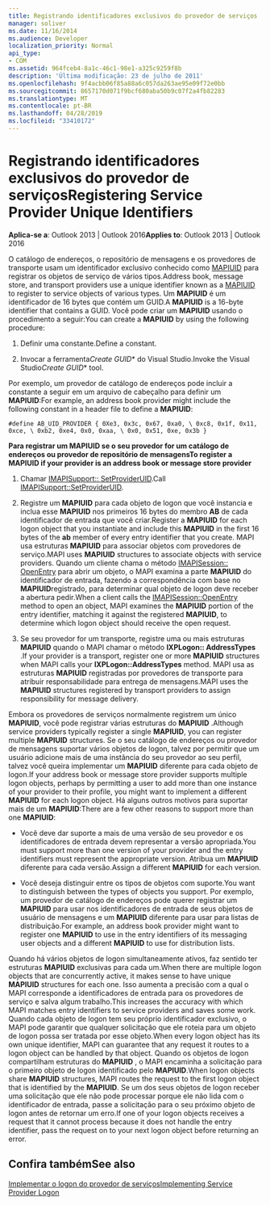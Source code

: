 ```yaml
---
title: Registrando identificadores exclusivos do provedor de serviços
manager: soliver
ms.date: 11/16/2014
ms.audience: Developer
localization_priority: Normal
api_type:
- COM
ms.assetid: 964fceb4-8a1c-46c1-98e1-a325c9259f8b
description: 'Última modificação: 23 de julho de 2011'
ms.openlocfilehash: 9f4acbb06f85a88a6c057da263ae95e09f72e0bb
ms.sourcegitcommit: 8657170d071f9bcf680aba50b9c07f2a4fb82283
ms.translationtype: MT
ms.contentlocale: pt-BR
ms.lasthandoff: 04/28/2019
ms.locfileid: "33410172"
---
```

# <a name="registering-service-provider-unique-identifiers"></a><span data-ttu-id="b8573-103">Registrando identificadores exclusivos do provedor de serviços</span><span class="sxs-lookup"><span data-stu-id="b8573-103">Registering Service Provider Unique Identifiers</span></span>

  
  
<span data-ttu-id="b8573-104">**Aplica-se a**: Outlook 2013 | Outlook 2016</span><span class="sxs-lookup"><span data-stu-id="b8573-104">**Applies to**: Outlook 2013 | Outlook 2016</span></span> 
  
<span data-ttu-id="b8573-105">O catálogo de endereços, o repositório de mensagens e os provedores de transporte usam um identificador exclusivo conhecido como [MAPIUID](mapiuid.md) para registrar os objetos de serviço de vários tipos.</span><span class="sxs-lookup"><span data-stu-id="b8573-105">Address book, message store, and transport providers use a unique identifier known as a [MAPIUID](mapiuid.md) to register to service objects of various types.</span></span> <span data-ttu-id="b8573-106">Um **MAPIUID** é um identificador de 16 bytes que contém um GUID.</span><span class="sxs-lookup"><span data-stu-id="b8573-106">A **MAPIUID** is a 16-byte identifier that contains a GUID.</span></span> <span data-ttu-id="b8573-107">Você pode criar um **MAPIUID** usando o procedimento a seguir:</span><span class="sxs-lookup"><span data-stu-id="b8573-107">You can create a **MAPIUID** by using the following procedure:</span></span> 
  
1. <span data-ttu-id="b8573-108">Definir uma constante.</span><span class="sxs-lookup"><span data-stu-id="b8573-108">Define a constant.</span></span>
    
2. <span data-ttu-id="b8573-109">Invocar a ferramenta*Create GUID*\* do Visual Studio.</span><span class="sxs-lookup"><span data-stu-id="b8573-109">Invoke the Visual Studio*Create GUID*\* tool.</span></span> 
    
<span data-ttu-id="b8573-110">Por exemplo, um provedor de catálogo de endereços pode incluir a constante a seguir em um arquivo de cabeçalho para definir um **MAPIUID**:</span><span class="sxs-lookup"><span data-stu-id="b8573-110">For example, an address book provider might include the following constant in a header file to define a **MAPIUID**:</span></span>
  
 `#define AB_UID_PROVIDER { 0Xe3, 0x3c, 0x67, 0xa0, \ 0xc8, 0x1f, 0x11, 0xce, \ 0xb2, 0xe4, 0x0, 0xaa, \ 0x0, 0x51, 0xe, 0x3b }`
  
 <span data-ttu-id="b8573-111">**Para registrar um MAPIUID se o seu provedor for um catálogo de endereços ou provedor de repositório de mensagens**</span><span class="sxs-lookup"><span data-stu-id="b8573-111">**To register a MAPIUID if your provider is an address book or message store provider**</span></span>
  
1. <span data-ttu-id="b8573-112">Chamar [IMAPISupport:: SetProviderUID](imapisupport-setprovideruid.md).</span><span class="sxs-lookup"><span data-stu-id="b8573-112">Call [IMAPISupport::SetProviderUID](imapisupport-setprovideruid.md).</span></span>
    
2. <span data-ttu-id="b8573-113">Registre um **MAPIUID** para cada objeto de logon que você instancia e inclua esse **MAPIUID** nos primeiros 16 bytes do membro **AB** de cada identificador de entrada que você criar.</span><span class="sxs-lookup"><span data-stu-id="b8573-113">Register a **MAPIUID** for each logon object that you instantiate and include this **MAPIUID** in the first 16 bytes of the **ab** member of every entry identifier that you create.</span></span> <span data-ttu-id="b8573-114">MAPI usa estruturas **MAPIUID** para associar objetos com provedores de serviço.</span><span class="sxs-lookup"><span data-stu-id="b8573-114">MAPI uses **MAPIUID** structures to associate objects with service providers.</span></span> <span data-ttu-id="b8573-115">Quando um cliente chama o método [IMAPISession:: OpenEntry](imapisession-openentry.md) para abrir um objeto, o MAPI examina a parte **MAPIUID** do identificador de entrada, fazendo a correspondência com base no **MAPIUID**registrado, para determinar qual objeto de logon deve receber a abertura pedir.</span><span class="sxs-lookup"><span data-stu-id="b8573-115">When a client calls the [IMAPISession::OpenEntry](imapisession-openentry.md) method to open an object, MAPI examines the **MAPIUID** portion of the entry identifier, matching it against the registered **MAPIUID**, to determine which logon object should receive the open request.</span></span>
    
3. <span data-ttu-id="b8573-116">Se seu provedor for um transporte, registre uma ou mais estruturas **MAPIUID** quando o MAPI chamar o método **IXPLogon:: AddressTypes** .</span><span class="sxs-lookup"><span data-stu-id="b8573-116">If your provider is a transport, register one or more **MAPIUID** structures when MAPI calls your **IXPLogon::AddressTypes** method.</span></span> <span data-ttu-id="b8573-117">MAPI usa as estruturas **MAPIUID** registradas por provedores de transporte para atribuir responsabilidade para entrega de mensagens.</span><span class="sxs-lookup"><span data-stu-id="b8573-117">MAPI uses the **MAPIUID** structures registered by transport providers to assign responsibility for message delivery.</span></span> 
    
<span data-ttu-id="b8573-118">Embora os provedores de serviços normalmente registrem um único **MAPIUID**, você pode registrar várias estruturas do **MAPIUID** .</span><span class="sxs-lookup"><span data-stu-id="b8573-118">Although service providers typically register a single **MAPIUID**, you can register multiple **MAPIUID** structures.</span></span> <span data-ttu-id="b8573-119">Se o seu catálogo de endereços ou provedor de mensagens suportar vários objetos de logon, talvez por permitir que um usuário adicione mais de uma instância do seu provedor ao seu perfil, talvez você queira implementar um **MAPIUID** diferente para cada objeto de logon.</span><span class="sxs-lookup"><span data-stu-id="b8573-119">If your address book or message store provider supports multiple logon objects, perhaps by permitting a user to add more than one instance of your provider to their profile, you might want to implement a different **MAPIUID** for each logon object.</span></span> <span data-ttu-id="b8573-120">Há alguns outros motivos para suportar mais de um **MAPIUID**:</span><span class="sxs-lookup"><span data-stu-id="b8573-120">There are a few other reasons to support more than one **MAPIUID**:</span></span>
  
- <span data-ttu-id="b8573-121">Você deve dar suporte a mais de uma versão de seu provedor e os identificadores de entrada devem representar a versão apropriada.</span><span class="sxs-lookup"><span data-stu-id="b8573-121">You must support more than one version of your provider and the entry identifiers must represent the appropriate version.</span></span> <span data-ttu-id="b8573-122">Atribua um **MAPIUID** diferente para cada versão.</span><span class="sxs-lookup"><span data-stu-id="b8573-122">Assign a different **MAPIUID** for each version.</span></span> 
    
- <span data-ttu-id="b8573-123">Você deseja distinguir entre os tipos de objetos com suporte.</span><span class="sxs-lookup"><span data-stu-id="b8573-123">You want to distinguish between the types of objects you support.</span></span> <span data-ttu-id="b8573-124">Por exemplo, um provedor de catálogo de endereços pode querer registrar um **MAPIUID** para usar nos identificadores de entrada de seus objetos de usuário de mensagens e um **MAPIUID** diferente para usar para listas de distribuição.</span><span class="sxs-lookup"><span data-stu-id="b8573-124">For example, an address book provider might want to register one **MAPIUID** to use in the entry identifiers of its messaging user objects and a different **MAPIUID** to use for distribution lists.</span></span> 
    
<span data-ttu-id="b8573-125">Quando há vários objetos de logon simultaneamente ativos, faz sentido ter estruturas **MAPIUID** exclusivas para cada um.</span><span class="sxs-lookup"><span data-stu-id="b8573-125">When there are multiple logon objects that are concurrently active, it makes sense to have unique **MAPIUID** structures for each one.</span></span> <span data-ttu-id="b8573-126">Isso aumenta a precisão com a qual o MAPI corresponde a identificadores de entrada para os provedores de serviço e salva algum trabalho.</span><span class="sxs-lookup"><span data-stu-id="b8573-126">This increases the accuracy with which MAPI matches entry identifiers to service providers and saves some work.</span></span> <span data-ttu-id="b8573-127">Quando cada objeto de logon tem seu próprio identificador exclusivo, o MAPI pode garantir que qualquer solicitação que ele roteia para um objeto de logon possa ser tratada por esse objeto.</span><span class="sxs-lookup"><span data-stu-id="b8573-127">When every logon object has its own unique identifier, MAPI can guarantee that any request it routes to a logon object can be handled by that object.</span></span> <span data-ttu-id="b8573-128">Quando os objetos de logon compartilham estruturas do **MAPIUID** , o MAPI encaminha a solicitação para o primeiro objeto de logon identificado pelo **MAPIUID**.</span><span class="sxs-lookup"><span data-stu-id="b8573-128">When logon objects share **MAPIUID** structures, MAPI routes the request to the first logon object that is identified by the **MAPIUID**.</span></span> <span data-ttu-id="b8573-129">Se um dos seus objetos de logon receber uma solicitação que ele não pode processar porque ele não lida com o identificador de entrada, passe a solicitação para o seu próximo objeto de logon antes de retornar um erro.</span><span class="sxs-lookup"><span data-stu-id="b8573-129">If one of your logon objects receives a request that it cannot process because it does not handle the entry identifier, pass the request on to your next logon object before returning an error.</span></span>
  
## <a name="see-also"></a><span data-ttu-id="b8573-130">Confira também</span><span class="sxs-lookup"><span data-stu-id="b8573-130">See also</span></span>



[<span data-ttu-id="b8573-131">Implementar o logon do provedor de serviços</span><span class="sxs-lookup"><span data-stu-id="b8573-131">Implementing Service Provider Logon</span></span>](implementing-service-provider-logon.md)

